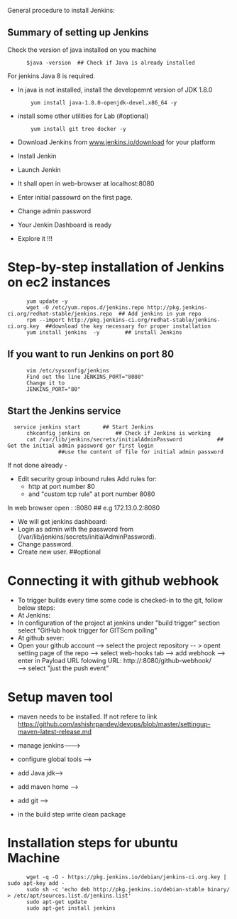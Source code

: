 General procedure to install Jenkins:


## Summary of setting up Jenkins 
Check the version of java installed on you machine

          $java -version  ## Check if Java is already installed
          
For jenkins Java 8 is required.
- In java is not installed, install the developemnt version of JDK 1.8.0 

          yum install java-1.8.0-openjdk-devel.x86_64 -y 
          
- install some other utilities for Lab (#optional)

          yum install git tree docker -y 
- Download Jenkins from www.jenkins.io/download for your platform
- Install Jenkin
- Launch Jenkin
- It shall open in web-browser at localhost:8080 
- Enter initial passowrd on the first page.
- Change admin password 
- Your Jenkin Dashboard is ready
- Explore it !!!

# Step-by-step installation of Jenkins on ec2 instances 

          yum update -y
          wget -O /etc/yum.repos.d/jenkins.repo http://pkg.jenkins-ci.org/redhat-stable/jenkins.repo  ## Add jenkins in yum repo
          rpm --import http://pkg.jenkins-ci.org/redhat-stable/jenkins-ci.org.key  ##download the key necessary for proper installation
          yum install jenkins  -y        ## install Jenkins
      
## If you want to run Jenkins on port 80 

          vim /etc/sysconfig/jenkins 
          Find out the line JENKINS_PORT="8080"
          Change it to 
          JENKINS_PORT="80"

## Start the Jenkins service
      
      service jenkins start       ## Start Jenkins
          chkconfig jenkins on        ## Check if Jenkins is working
          cat /var/lib/jenkins/secrets/initialAdminPassword           ## Get the initial admin password gor first login
                    ##use the content of file for initial admin password

If not done already - 

- Edit security group inbound rules
  Add rules for:
   - http at port number 80
   - and "custom tcp rule" at port number 8080

In web browser open : <public ip>:8080    ## e.g 172.13.0.2:8080
- We will get jenkins dashboard:
- Login as admin with the password from (/var/lib/jenkins/secrets/initialAdminPassword).
- Change password.
- Create new user. ##optional


# Connecting it with github webhook 

- To trigger builds every time some code is checked-in to the git, follow below steps:
- At Jenkins:
- In configuration of the project at jenkins under "build trigger" section select "GitHub hook trigger for GITScm polling"
- At github sever:
- Open your github account --> select the project repository -- > opent setting page of the repo --> select web-hooks tab
--> add webhook --> enter in Payload URL folowing URL:   http://<Name of Jenkins server>:8080/github-webhook/  
--> select "just the push event" 


# Setup maven tool 
- maven needs to be installed. If not refere to link https://github.com/ashishrpandey/devops/blob/master/settingup-maven-latest-release.md


- manage jenkins---> 
- configure global tools --> 
- add Java jdk--> 
- add maven home --> 
- add git -->
- in the build step write
          clean package


# Installation steps for ubuntu Machine 

          wget -q -O - https://pkg.jenkins.io/debian/jenkins-ci.org.key | sudo apt-key add -
          sudo sh -c 'echo deb http://pkg.jenkins.io/debian-stable binary/ > /etc/apt/sources.list.d/jenkins.list'
          sudo apt-get update
          sudo apt-get install jenkins

